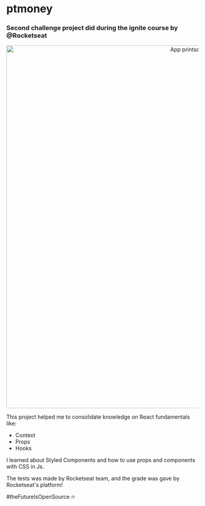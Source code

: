 # ptmoney

### Second challenge project did during the ignite course by @Rocketseat

<p align="center" >
    <img alt="App printscreen" width="950" src="https://user-images.githubusercontent.com/66370674/125175846-60834080-e1a5-11eb-89f3-700ab7ddc1b7.PNG"/>
</p>

This project helped me to consolidate knowledge on React fundamentals like:

- Context
- Props
- Hooks

I learned about Styled Components and how to use props and components with CSS in Js.

The tests was made by Rocketseat team, and the grade was gave by Rocketseat's platform!

#theFutureIsOpenSource :fire:
